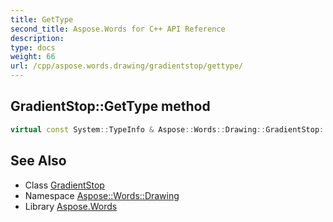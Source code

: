 ```yaml
---
title: GetType
second_title: Aspose.Words for C++ API Reference
description: 
type: docs
weight: 66
url: /cpp/aspose.words.drawing/gradientstop/gettype/
---
```

## GradientStop::GetType method




```cpp
virtual const System::TypeInfo & Aspose::Words::Drawing::GradientStop::GetType() const override
```

## See Also

* Class [GradientStop](../)
* Namespace [Aspose::Words::Drawing](../../)
* Library [Aspose.Words](../../../)

